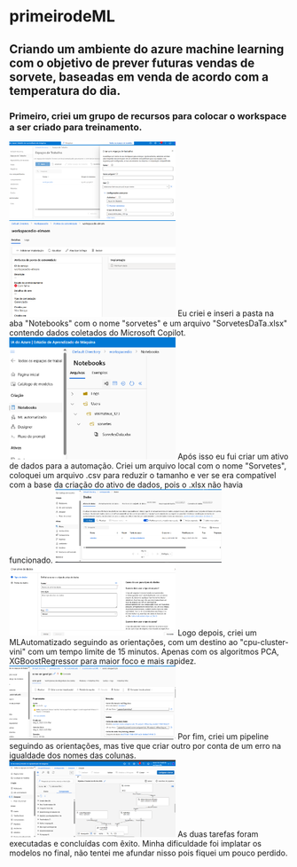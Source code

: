 # primeirodeML
## Criando um ambiente do azure machine learning com o objetivo de prever futuras vendas de sorvete, baseadas em venda de acordo com a temperatura do dia.
### Primeiro, criei um grupo de recursos para colocar o workspace a ser criado para treinamento.
<img src="Print0.png" width="300"> 
<img src="Print.png" width="300">
Eu criei e inseri a pasta na aba "Notebooks" com o nome "sorvetes" e um arquivo "SorvetesDaTa.xlsx" contendo dados coletados do Microsoft Copilot.
<img src="Print1.png" width="300">
Após isso eu fui criar um ativo de dados para a automação. Criei um arquivo local com o nome "Sorvetes", coloquei um arquivo .csv para reduzir o tamanho e ver se era compatível com a base da criação do ativo de dados, pois o .xlsx não havia funcionado.
<img src="Print3.png" width="300"> 
<img src="Print2.png" width="300">
Logo depois, criei um MLAutomatizado seguindo as orientações, com um destino ao "cpu-cluster-vini" com um tempo limite de 15 minutos. Apenas com os algoritmos PCA, XGBoostRegressor para maior foco e mais rapidez.
<img src="Print4.png" width="300">
Por fim, criei um pipeline seguindo as orientações, mas tive que criar outro por conta de um erro na igualdade dos nomes das colunas. 
<img src="Print5.png" width="300">
As duas tarefas foram executadas e concluídas com êxito. 
Minha dificuldade foi implatar os modelos no final, não tentei me afundar nisso pois fiquei um pouco perdido.
